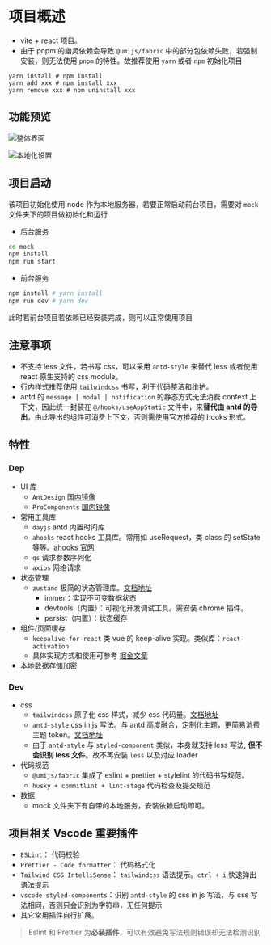 # 项目概述

- vite + react 项目。
- 由于 pnpm 的幽灵依赖会导致 `@umijs/fabric` 中的部分包依赖失败，若强制安装，则无法使用 `pnpm` 的特性。故推荐使用 `yarn` 或者 `npm` 初始化项目

```shell
yarn install # npm install
yarn add xxx # npm install xxx
yarn remove xxx # npm uninstall xxx
```

## 功能预览

![整体界面](https://cdn.jsdelivr.net/gh/json-q/picture-bed@main/2023/12202312031540183.png)

![本地化设置](https://cdn.jsdelivr.net/gh/json-q/picture-bed@main/2023/12202312031541594.png)

## 项目启动

该项目初始化使用 node 作为本地服务器，若要正常启动前台项目，需要对 `mock` 文件夹下的项目做初始化和运行

- 后台服务

```bash
cd mock
npm install
npm run start
```

- 前台服务

```bash
npm install # yarn install
npm run dev # yarn dev
```

此时若前台项目若依赖已经安装完成，则可以正常使用项目

## 注意事项

- 不支持 less 文件，若书写 css，可以采用 `antd-style` 来替代 less 或者使用 react 原生支持的 css module。
- 行内样式推荐使用 `tailwindcss` 书写，利于代码整洁和维护。
- antd 的 `message | modal | notification` 的静态方式无法消费 context 上下文，因此统一封装在 `@/hooks/useAppStatic` 文件中，来**替代由 antd 的导出**，由此导出的组件可消费上下文，否则需使用官方推荐的 hooks 形式。

## 特性

### Dep

- UI 库
  - `AntDesign` [国内镜像](https://ant-design.antgroup.com/)
  - `ProComponents` [国内镜像](components.antdigital.dev)
- 常用工具库
  - `dayjs` antd 内置时间库
  - `ahooks` react hooks 工具库。常用如 useRequest，类 class 的 setState 等等。[ahooks 官网](https://ahooks.js.org/zh-CN)
  - `qs` 请求参数序列化
  - `axios` 网络请求
- 状态管理
  - `zustand` 极简的状态管理库。[文档地址](https://docs.pmnd.rs/zustand/getting-started/introduction)
    - immer：实现不可变数据状态
    - devtools（内置）：可视化开发调试工具。需安装 chrome 插件。
    - persist（内置）：状态缓存
- 组件/页面缓存
  - `keepalive-for-react` 类 vue 的 keep-alive 实现。类似库：`react-activation`
  - 具体实现方式和使用可参考 [掘金文章](https://juejin.cn/post/7273434821807636515)
- 本地数据存储加密

### Dev

- css
  - `tailwindcss` 原子化 css 样式，减少 css 代码量。[文档地址](https://tailwindcss.com/)
  - `antd-style` css in js 写法。与 antd 高度融合，定制化主题，更简易消费主题 token。[文档地址](https://ant-design.github.io/antd-style/)
  - 由于 `antd-style` 与 `styled-component` 类似，本身就支持 less 写法, **但不会识别 less 文件**。故不再安装 `less` 以及对应 loader
- 代码规范
  - `@umijs/fabric` 集成了 eslint + prettier + stylelint 的代码书写规范。
  - `husky + commitlint + lint-stage` 代码检查及提交规范
- 数据
  - mock 文件夹下有自带的本地服务，安装依赖启动即可。

## 项目相关 Vscode 重要插件

- `ESLint`： 代码校验
- `Prettier - Code formatter`： 代码格式化
- `Tailwind CSS IntelliSense`： `tailwindcss` 语法提示。`ctrl + i` 快速弹出语法提示
- `vscode-styled-components`：识别 `antd-style` 的 css in js 写法，与 css 写法相同，否则只会识别为字符串，无任何提示
- 其它常用插件自行扩展。

> Eslint 和 Prettier 为**必装插件**，可以有效避免写法规则错误却无法检测识别
